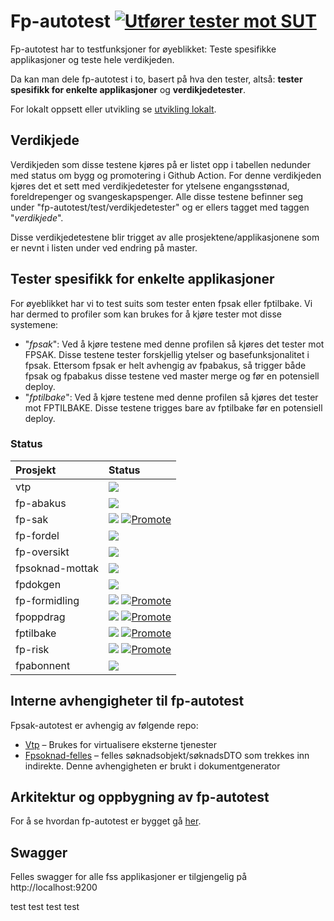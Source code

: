 # Fp-autotest [![Utfører tester mot SUT](https://github.com/navikt/fp-autotest/actions/workflows/trigger.yml/badge.svg?branch=master)](https://github.com/navikt/fp-autotest/actions/workflows/trigger.yml)
Fp-autotest har to testfunksjoner for øyeblikket: Teste spesifikke applikasjoner og teste hele verdikjeden.

Da kan man dele fp-autotest i to, basert på hva den tester, altså: **tester spesifikk for enkelte applikasjoner** og **verdikjedetester**.

For lokalt oppsett eller utvikling se [utvikling lokalt](docs/utvikleroppsett/README.md).

## Verdikjede 
Verdikjeden som disse testene kjøres på er listet opp i tabellen nedunder med status om bygg og promotering i Github Action. 
For denne verdikjeden kjøres det et sett med verdikjedetester for ytelsene engangsstønad, foreldrepenger og svangeskapspenger. 
Alle disse testene befinner seg under "fp-autotest/test/verdikjedetester" og er ellers tagget med taggen "_verdikjede_".

Disse verdikjedetestene blir trigget av alle prosjektene/applikasjonene som er nevnt i listen under ved endring på master.

## Tester spesifikk for enkelte applikasjoner
For øyeblikket har vi to test suits som tester enten fpsak eller fptilbake. Vi har dermed to profiler som kan brukes for å kjøre tester mot disse systemene:

* "_fpsak_": Ved å kjøre testene med denne profilen så kjøres det tester mot FPSAK. Disse testene tester forskjellig ytelser og basefunksjonalitet i fpsak. Ettersom fpsak er helt avhengig av fpabakus, så trigger både fpsak og fpabakus disse testene ved master merge og før en potensiell deploy.
* "_fptilbake_": Ved å kjøre testene med denne profilen så kjøres det tester mot FPTILBAKE. Disse testene trigges bare av fptilbake før en potensiell deploy. 


### Status
| Prosjekt          | Status                                                                                                                                                                                                                                                                                                                                         |
|:------------------|:-----------------------------------------------------------------------------------------------------------------------------------------------------------------------------------------------------------------------------------------------------------------------------------------------------------------------------------------------|
| vtp               | [![](https://github.com/navikt/vtp/workflows/Bygg%20og%20deploy/badge.svg)](https://github.com/navikt/vtp/actions?query=workflow%3A%22Bygg+og+deploy%22)                                                                                                                                                                                       |
| fp-abakus         | [![](https://github.com/navikt/fp-abakus/workflows/Bygg%20og%20deploy/badge.svg)](https://github.com/navikt/fp-abakus/actions?query=workflow%3A%22Bygg+og+deploy%22)                                                                                                                                                                           |
| fp-sak            | [![](https://github.com/navikt/fp-sak/actions/workflows/build.yml/badge.svg)](https://github.com/navikt/fp-sak/actions/workflows/build.yml) [![Promote](https://github.com/navikt/fp-sak/actions/workflows/promote.yml/badge.svg)](https://github.com/navikt/fp-sak/actions/workflows/promote.yml)                                             |
| fp-fordel         | [![](https://github.com/navikt/fpfordel/actions/workflows/build.yml/badge.svg)](https://github.com/navikt/fpfordel/actions/workflows/build.yml)                                                                                                                                                                                                |
| fp-oversikt       | [![](https://github.com/navikt/fp-oversikt/actions/workflows/build.yml/badge.svg)](https://github.com/navikt/fpoversikt/actions/workflows/build.yml)                                                                                                                                                                                           |
| fpsoknad-mottak   | [![](https://github.com/navikt/fpsoknad-mottak/actions/workflows/build.yml/badge.svg)](https://github.com/navikt/fpsoknad-mottak/actions/workflows/build.yml)                                                                                                                                                                                  |
| fpdokgen          | [![](https://github.com/navikt/fp-dokgen/actions/workflows/build.yml/badge.svg)](https://github.com/navikt/fp-dokgen/actions/workflows/build.yml)                                                                                                                                                                                              |
| fp-formidling     | [![](https://github.com/navikt/fp-formidling/workflows/Bygg%20og%20deploy/badge.svg)](https://github.com/navikt/fp-formidling/actions?query=workflow%3A%22Bygg+og+deploy%22) [![Promote](https://github.com/navikt/fp-formidling/workflows/Promote/badge.svg)](https://github.com/navikt/fp-formidling/actions?query=workflow%3APromote)       |
| fpoppdrag         | [![](https://github.com/navikt/fpoppdrag/workflows/Bygg%20og%20deploy/badge.svg)](https://github.com/navikt/fpoppdrag/actions?query=workflow%3A%22Bygg+og+deploy%22) [![Promote](https://github.com/navikt/fpoppdrag/workflows/Promote/badge.svg)](https://github.com/navikt/fpoppdrag/actions?query=workflow%3APromote)                       |
| fptilbake         | [![](https://github.com/navikt/fptilbake/workflows/Bygg%20og%20deploy%20Fptilbake/badge.svg)](https://github.com/navikt/fptilbake/actions?query=workflow%3A%22Bygg+og+deploy+Fptilbake%22) [![Promote](https://github.com/navikt/fptilbake/workflows/Promote/badge.svg)](https://github.com/navikt/fptilbake/actions?query=workflow%3APromote) |
| fp-risk           | [![](https://github.com/navikt/fp-risk/workflows/Bygg%20og%20deploy/badge.svg)](https://github.com/navikt/fp-risk/actions?query=workflow%3A%22Bygg+og+deploy%22) [![Promote](https://github.com/navikt/fp-risk/workflows/Promote/badge.svg)](https://github.com/navikt/fp-risk/actions?query=workflow%3APromote)                               |
| fpabonnent        | [![](https://github.com/navikt/fpabonnent/actions/workflows/build.yml/badge.svg)](https://github.com/navikt/fpabonnent/actions/workflows/build.yml)                                                                                                                                                                                            |

## Interne avhengigheter til fp-autotest
Fpsak-autotest er avhengig av følgende repo:
* [Vtp](https://github.com/navikt/vtp) – Brukes for virtualisere eksterne tjenester
* [Fpsoknad-felles](https://github.com/navikt/fpsoknad-felles) – felles søknadsobjekt/søknadsDTO som trekkes inn indirekte. Denne avhengigheten er brukt i dokumentgenerator


## Arkitektur og oppbygning av fp-autotest
For å se hvordan fp-autotest er bygget gå [her](docs/arkitektur.md).

## Swagger
Felles swagger for alle fss applikasjoner er tilgjengelig på http://localhost:9200

test
test
test
test
